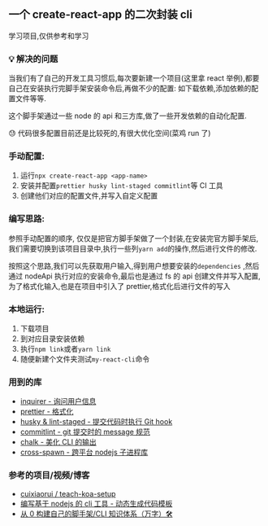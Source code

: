 ## 一个 create-react-app 的二次封装 cli

学习项目,仅供参考和学习

### 💡 解决的问题

当我们有了自己的开发工具习惯后,每次要新建一个项目(这里拿 react 举例),都要自己在安装执行完脚手架安装命令后,再做不少的配置: 如下载依赖,添加依赖的配置文件等等.

这个脚手架通过一些 node 的 api 和三方库,做了一些开发依赖的自动化配置.

😓 代码很多配置目前还是比较死的,有很大优化空间(菜鸡 run 了)

### 手动配置:

1. 运行`npx create-react-app <app-name>`
2. 安装并配置`prettier husky lint-staged commitlint`等 CI 工具
3. 创建他们对应的配置文件,并写入自定义配置

### 编写思路:

参照手动配置的顺序, 仅仅是把官方脚手架做了一个封装,在安装完官方脚手架后,我们需要切换到该项目目录中,执行一些列`yarn add`的操作,然后进行文件的修改.

按照这个思路,我们可以先获取用户输入,得到用户想要安装的`dependencies`
,然后通过 nodeApi 执行对应的安装命令,最后也是通过 fs 的 api 创建文件并写入配置,为了格式化输入,也是在项目中引入了 prettier,格式化后进行文件的写入

### 本地运行:

1. 下载项目
2. 到对应目录安装依赖
3. 执行`npm link`或者`yarn link`
4. 随便新建个文件夹测试`my-react-cli`命令

### 用到的库

- [inquirer - 询问用户信息](https://github.com/SBoudrias/Inquirer.js/)
- [prettier - 格式化](https://prettier.io/)
- [husky & lint-staged - 提交代码时执行 Git hook](https://prettier.io/docs/en/install.html#git-hooks)
- [commitlint - git 提交时的 message 规范](https://github.com/conventional-changelog/commitlint)
- [chalk - 美化 CLI 的输出](https://www.npmjs.com/package/chalk)
- [cross-spawn - 跨平台 nodejs 子进程库](https://www.npmjs.com/package/cross-spawn)

### 参考的项目/视频/博客

- [cuixiaorui / teach-koa-setup](https://github.com/cuixiaorui/teach-koa-setup)
- [编写基于 nodejs 的 cli 工具 - 动态生成代码模板](https://www.bilibili.com/video/BV1jK4y197Ne)
- [从 0 构建自己的脚手架/CLI 知识体系（万字）🛠](https://juejin.cn/post/6966119324478079007)
